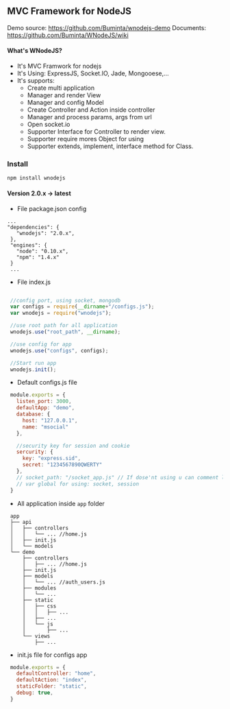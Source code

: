 ## MVC Framework for NodeJS
Demo source: https://github.com/Buminta/wnodejs-demo
Documents: https://github.com/Buminta/WNodeJS/wiki

#### What's WNodeJS?
- It's MVC Framwork for nodejs
- It's Using: ExpressJS, Socket.IO, Jade, Mongooese,...
- It's supports:
  - Create multi application
  - Manager and render View
  - Manager and config Model
  - Create Controller and Action inside controller
  - Manager and process params, args from url
  - Open socket.io
  - Supporter Interface for Controller to render view.
  - Supporter require mores Object for using
  - Supporter extends, implement, interface method for Class.

### Install
```
npm install wnodejs
```

#### Version 2.0.x -> latest

 - File package.json config

 ```
 ...
 "dependencies": {
    "wnodejs": "2.0.x",
  },
  "engines": {
    "node": "0.10.x",
    "npm": "1.4.x"
  }
  ...
 ```

 - File index.js
 ``` javascript

  //config port, using socket, mongodb
  var configs = require(__dirname+"/configs.js");
  var wnodejs = require("wnodejs");

  //use root path for all application
  wnodejs.use("root_path", __dirname);

  //use config for app
  wnodejs.use("configs", configs);

  //Start run app
  wnodejs.init();
 ```

 - Default configs.js file

 ``` javascript
  module.exports = {
    listen_port: 3000,
    defaultApp: "demo",
    database: {
      host: "127.0.0.1",
      name: "msocial"
    },

    //security key for session and cookie
    sercurity: {
      key: "express.sid",
      secret: "1234567890QWERTY"
    },
    // socket_path: "/socket_app.js" // If dose'nt using u can comment line here
    // var global for using: socket, session
  }
 ```

 - All application inside ```app``` folder
 ```
  app
  ├── api
  │   ├── controllers
  │   │   └── ... //home.js
  │   ├── init.js
  │   └── models
  └── demo
      ├── controllers
      │   ├── ... //home.js
      ├── init.js
      ├── models
      │   └── ... //auth_users.js
      ├── modules
      │   └── ...
      ├── static
      │   ├── css
      │   │   ├── ...
      │   ├── ...
      │   └── js
      │       ├── ...
      └── views
          ├── ...
 ```

 - init.js file for configs app

 ``` javascript
  module.exports = {
    defaultController: "home",
    defaultAction: "index",
    staticFolder: "static",
    debug: true,
  }
 ```